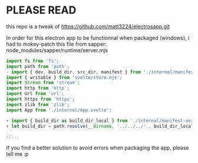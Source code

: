 # PLEASE READ

this repo is a tweak of 
https://github.com/matt3224/electrosapp.git

In order for this electron app to be functionnal when packaged (windows), i had to mokey-patch this file from sapper:
node_modules/sapper/runtime/server.mjs

```js
import fs from 'fs';
import path from 'path';
- import { dev, build_dir, src_dir, manifest } from './internal/manifest-server';
import { writable } from 'svelte/store.mjs';
import Stream from 'stream';
import http from 'http';
import Url from 'url';
import https from 'https';
import zlib from 'zlib';
import App from './internal/App.svelte';

+ import { build_dir as build_dir_local } from './internal/manifest-server';
+ let build_dir = path.resolve(__dirname, '../../../' , build_dir_local);

//...
```

If you find a better solution to avoid errors when packaging the app, please tell me :p
